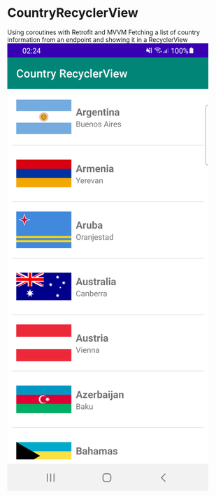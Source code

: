# CountryRecyclerView
Using coroutines with Retrofit and MVVM
Fetching a list of country information from an endpoint and showing it in a RecyclerView
<img src="https://github.com/adesanyaaa/CountryRecyclerView/blob/master/Screenshot_20221217_022439.png">

